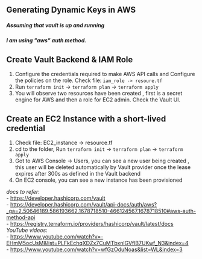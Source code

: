 ## Generating Dynamic Keys in AWS

##### Assuming that vault is up and running
##### I am using "aws" auth method. <br />

Create Vault Backend & IAM Role
----
1. Configure the credentials required to make AWS API calls and Configure the policies on the role. 
    Check file: ``` iam_role -> resoure.tf ```
2. Run ``` terraform init ``` -> ``` terraform plan ``` -> ``` terraform apply ```
3. You will observe two resources have been created , first is a secret engine for AWS and then a role for EC2 admin. Check the Vault UI.

Create an EC2 Instance with a short-lived credential
---
1. Check file: EC2_instance -> resource.tf
2. cd to the folder, Run ``` terraform init ``` -> ``` terraform plan ``` -> ``` terraform apply ```
3. Got to AWS Console -> Users, you can see a new user being created , this user will be deleted automatically by Vault provider once the lease expires after 300s as defined in the Vault backend
4. On EC2 console, you can see a new instance has been provisioned 



*docs to refer*: <br /> 
                - https://developer.hashicorp.com/vault <br />
                - https://developer.hashicorp.com/vault/api-docs/auth/aws?_ga=2.50646189.586193662.1678718510-466124567.1678718510#aws-auth-method-api <br />
                - https://registry.terraform.io/providers/hashicorp/vault/latest/docs <br />
 *YouTube videos*: <br /> 
                - https://www.youtube.com/watch?v=-EHmM5ocUsM&list=PLFkEchqXDZx7CuMTbxnlGVflB7UKwf_N3&index=4 <br />
                - https://www.youtube.com/watch?v=wfGzOduNoas&list=WL&index=3  <br />
